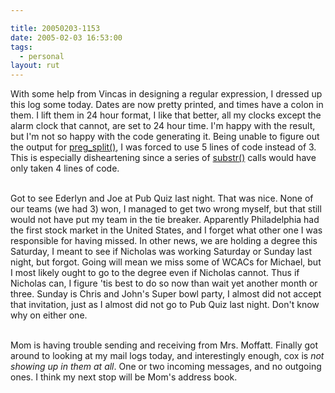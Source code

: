```yaml
---

title: 20050203-1153
date: 2005-02-03 16:53:00
tags:
  - personal
layout: rut
---
```


With some help from Vincas in designing a regular expression,
I dressed up this log some today. Dates are now pretty
printed, and times have a colon in them.  I lift them in
24 hour format, I like that better, all my clocks except
the alarm clock that cannot, are set to 24 hour time.
I'm happy with the result, but I'm not so happy with the
code generating it. Being unable to figure out the output for <a href="http://us4.php.net/manual/en/function.preg-split.php">preg_split()</a>,
I was forced to use 5 lines of code instead of 3.
This is especially disheartening since a series of <a href="http://us4.php.net/manual/en/function.substr.php">substr()</a>
calls would have only taken 4 lines of code.<br  /><br  />

Got to see Ederlyn and Joe at Pub Quiz last night.  That was nice.
None of our teams (we had 3) won, I managed to get two wrong myself,
but that still would not have put my team in the tie breaker.
Apparently Philadelphia had the first stock market in the United
States, and I forget what other one I was responsible for having
missed.  In other news, we are holding a degree this Saturday, I
meant to see if Nicholas was working Saturday or Sunday last night,
but forgot.  Going will mean we miss some of WCACs for Michael,
but I most likely ought to go to the degree even if Nicholas cannot.
Thus if Nicholas can, I figure 'tis best to do so now than wait yet
another month or three.  Sunday is Chris and John's Super bowl party,
I almost did not accept that invitation, just as I almost did not
go to Pub Quiz last night.  Don't know why on either one.<br  /><br  />

Mom is having trouble sending and receiving from Mrs. Moffatt.
Finally got around to looking at my mail logs today, and
interestingly enough, cox is *not showing up in them at all*.
One or two incoming messages, and no outgoing ones.  I think my
next stop will be Mom's address book.

